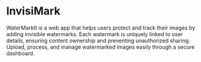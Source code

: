 # InvisiMark
WaterMarkIt is a web app that helps users protect and track their images by adding invisible watermarks. Each watermark is uniquely linked to user details, ensuring content ownership and preventing unauthorized sharing. Upload, process, and manage watermarked images easily through a secure dashboard.
